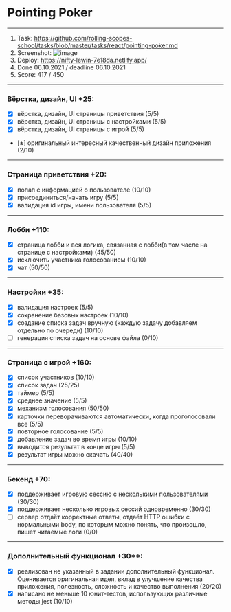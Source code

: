 # Pointing Poker
-----------
1. Task: https://github.com/rolling-scopes-school/tasks/blob/master/tasks/react/pointing-poker.md
2. Screenshot:
  ![image](https://user-images.githubusercontent.com/72011766/136373159-bda8fb1a-0ece-4864-a2b4-6305bfdbae1f.png)
3. Deploy: https://nifty-lewin-7e18da.netlify.app/
4. Done 06.10.2021 / deadline 06.10.2021
5. Score: 417 / 450
--------
### Вёрстка, дизайн, UI +25:
- [x] вёрстка, дизайн, UI страницы приветствия (5/5) 
- [x] вёрстка, дизайн, UI страницы с настройками (5/5)
- [x] вёрстка, дизайн, UI страницы с игрой (5/5)
- [±] оригинальный интересный качественный дизайн приложения (2/10)
---------
### Страница приветствия +20:
- [x] попап с информацией о пользователе (10/10)
- [x] присоединиться/начать игру (5/5)
- [x] валидация id игры, имени пользователя (5/5)
---------
### Лобби +110:
- [x] страница лобби и вся логика, связанная с лобби(в том часле на странице с настройками) (45/50)
- [x] исключить участника голосованием (10/10)
- [x] чат (50/50)
-----------
### Настройки +35:
- [x] валидация настроек (5/5)
- [x] сохранение базовых настроек (10/10)
- [x] создание списка задач вручную (каждую задачу добавляем отдельно по очереди) (10/10)
- [ ] генерация списка задач на основе файла (0/10)
----------
### Страница с игрой +160:
- [x] список участников (10/10)
- [x] список задач (25/25)
- [x] таймер (5/5)
- [x] среднее значение (5/5)
- [x] механизм голосования (50/50)
- [x] карточки переворачиваются автоматически, когда проголосовали все (5/5)
- [x] повторное голосование (5/5)
- [x] добавление задач во время игры (10/10)
- [x] выводится результат в конце игры (5/5)
- [x] результат игры можно скачать (40/40)
---------
### Бекенд +70:
- [x] поддерживает игровую сессию с несколькими пользователями (30/30)
- [x] поддерживает несколько игровых сессий одновременно (30/30)
- [ ] сервер отдаёт корректные ответы, отдаёт HTTP ошибки с нормальными body, по которым можно понять, что произошло, пишет читаемые логи (0/0)
--------------------
### Дополнительный функционал +30**:
- [x] реализован не указанный в задании дополнительный функционал. Оценивается оригинальная идея, вклад в улучшение качества приложения, полезность, сложность и качество выполнения (20/20)
- [x] написано не меньше 10 юнит-тестов, использующих различные методы jest (10/10)
